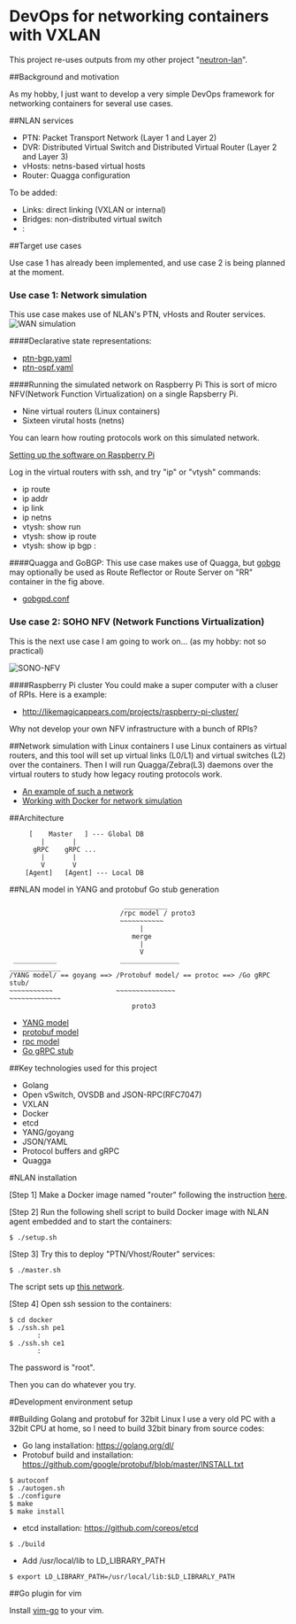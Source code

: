 # DevOps for networking containers with VXLAN

This project re-uses outputs from my other project "[neutron-lan](https://github.com/araobp/neutron-lan)".

##Background and motivation

As my hobby, I just want to develop a very simple DevOps framework for networking containers for several use cases.

##NLAN services
- PTN: Packet Transport Network (Layer 1 and Layer 2)
- DVR: Distributed Virtual Switch and Distributed Virtual Router (Layer 2 and Layer 3)
- vHosts: netns-based virtual hosts
- Router: Quagga configuration

To be added:
- Links: direct linking (VXLAN or internal)
- Bridges: non-distributed virtual switch
- :

##Target use cases

Use case 1 has already been implemented, and use case 2 is being planned at the moment.

### Use case 1: Network simulation

This use case makes use of NLAN's PTN, vHosts and Router services.
![WAN simulation](https://docs.google.com/drawings/d/1VKfKlwnzWQ2-ImfXeB5uNegGBK0BnaGU_4lS8h4Qpcw/pub?w=640&h=480)

####Declarative state representations:
- [ptn-bgp.yaml](./etc/ptn-bgp.yaml)
- [ptn-ospf.yaml](./etc/ptn-ospf.yaml)

####Running the simulated network on Raspberry Pi
This is sort of micro NFV(Network Function Virtualization) on a single Rapsberry Pi.
- Nine virtual routers (Linux containers)
- Sixteen virutal hosts (netns)

You can learn how routing protocols work on this simulated network.

[Setting up the software on Raspberry Pi](./RPI.md)

Log in the virtual routers with ssh, and try "ip" or "vtysh" commands:
- ip route
- ip addr
- ip link
- ip netns
- vtysh: show run
- vtysh: show ip route
- vtysh: show ip bgp
     :

####Quagga and GoBGP:
This use case makes use of Quagga, but [gobgp](https://github.com/osrg/gobgp) may optionally be used as Route Reflector or Route Server on "RR" container in the fig above.
- [gobgpd.conf](./etc/gobgpd.conf)

### Use case 2: SOHO NFV (Network Functions Virtualization)

This is the next use case I am going to work on... (as my hobby: not so practical)

![SONO-NFV](https://docs.google.com/drawings/d/11fJUimZVrGxqAdq-hJK4abDu0ZThkfHGtbl_94zW0rQ/pub?w=640&h=480)

####Raspberry Pi cluster
You could make a super computer with a cluser of RPIs. Here is a example: 
* http://likemagicappears.com/projects/raspberry-pi-cluster/

Why not develop your own NFV infrastructure with a bunch of RPIs?

##Network simulation with Linux containers
I use Linux containers as virtual routers, and this tool will set up virtual links (L0/L1) and virtual switches (L2) over the containers. Then I will run Quagga/Zebra(L3) daemons over the virtual routers to study how legacy routing protocols work.
- [An example of such a network](https://camo.githubusercontent.com/3f15c9634b2491185ec680fa5bb7d19f6f01146b/68747470733a2f2f646f63732e676f6f676c652e636f6d2f64726177696e67732f642f31564b664b6c776e7a5751322d496d6658654235754e656747424b30426e6147555f346c53386834517063772f7075623f773d39363026683d373230)
- [Working with Docker for network simulation](https://camo.githubusercontent.com/77cf473ea9499432e57b06a951f5f5248419f9e1/68747470733a2f2f646f63732e676f6f676c652e636f6d2f64726177696e67732f642f313631426e383077384a5a4b513742586d496f306272377851346b71456442635f585a3235347a754f5253552f7075623f773d36383026683d343030)

##Architecture
```
     [    Master   ] --- Global DB
        |       |
      gRPC    gRPC ...
        |       |
        V       V
    [Agent]   [Agent] --- Local DB
```

##NLAN model in YANG and protobuf
Go stub generation
```
                             ___________  
                            /rpc model / proto3
                            ~~~~~~~~~~~
                                 |
                               merge
                                 |
                                 V
 ___________                _______________                _____________
/YANG model/ == goyang ==> /Protobuf model/ == protoc ==> /Go gRPC stub/
~~~~~~~~~~~                ~~~~~~~~~~~~~~~                ~~~~~~~~~~~~~
                               proto3
```
- [YANG model](./model/nlan/nlan.yang)
- [protobuf model](./model/nlan/nlan.proto)
- [rpc model](./model/nlan/rpc.proto)
- [Go gRPC stub](./model/nlan/nlan.pb.go)

##Key technologies used for this project
- Golang
- Open vSwitch, OVSDB and JSON-RPC(RFC7047)
- VXLAN
- Docker
- etcd
- YANG/goyang
- JSON/YAML
- Protocol buffers and gRPC
- Quagga

#NLAN installation

[Step 1] Make a Docker image named "router" following the instruction [here](./docker/SETUP.md).

[Step 2] Run the following shell script to build Docker image with NLAN agent embedded and to start the containers:
```
$ ./setup.sh
```
[Step 3]
Try this to deploy "PTN/Vhost/Router" services:
```
$ ./master.sh
```
The script sets up [this network](https://camo.githubusercontent.com/3f15c9634b2491185ec680fa5bb7d19f6f01146b/68747470733a2f2f646f63732e676f6f676c652e636f6d2f64726177696e67732f642f31564b664b6c776e7a5751322d496d6658654235754e656747424b30426e6147555f346c53386834517063772f7075623f773d39363026683d373230).

[Step 4]
Open ssh session to the containers:
```
$ cd docker
$ ./ssh.sh pe1
       :
$ ./ssh.sh ce1
       :
```
The password is "root".

Then you can do whatever you try.

#Development environment setup

##Building Golang and protobuf for 32bit Linux
I use a very old PC with a 32bit CPU at home, so I need to build 32bit binary from source codes:
- Go lang installation: https://golang.org/dl/
- Protobuf build and installation: https://github.com/google/protobuf/blob/master/INSTALL.txt
```
$ autoconf
$ ./autogen.sh
$ ./configure
$ make
$ make install
```
- etcd installation: https://github.com/coreos/etcd
```
$ ./build
``` 
- Add /usr/local/lib to LD_LIBRARY_PATH
```
$ export LD_LIBRARY_PATH=/usr/local/lib:$LD_LIBRARLY_PATH

```

##Go plugin for vim

Install [vim-go](https://github.com/fatih/vim-go) to your vim.
